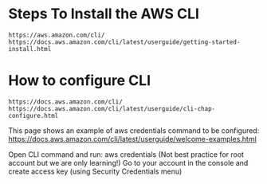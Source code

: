 # Steps To Install the AWS CLI
    https://aws.amazon.com/cli/
    https://docs.aws.amazon.com/cli/latest/userguide/getting-started-install.html

# How to configure CLI
    https://docs.aws.amazon.com/cli/
    https://docs.aws.amazon.com/cli/latest/userguide/cli-chap-configure.html

This page shows an example of aws credentials command to be configured:
    https://docs.aws.amazon.com/cli/latest/userguide/welcome-examples.html

Open CLI command and run:
aws credentials
(Not best practice for root account but we are only learning!)
Go to your account in the console and create access key (using Security Credentials menu)